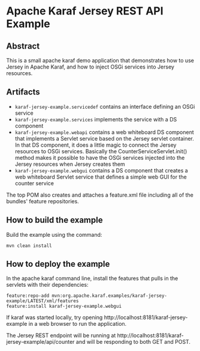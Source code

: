 <!--
    Licensed to the Apache Software Foundation (ASF) under one
    or more contributor license agreements.  See the NOTICE file
    distributed with this work for additional information
    regarding copyright ownership.  The ASF licenses this file
    to you under the Apache License, Version 2.0 (the
    "License"); you may not use this file except in compliance
    with the License.  You may obtain a copy of the License at

      http://www.apache.org/licenses/LICENSE-2.0

    Unless required by applicable law or agreed to in writing,
    software distributed under the License is distributed on an
    "AS IS" BASIS, WITHOUT WARRANTIES OR CONDITIONS OF ANY
    KIND, either express or implied.  See the License for the
    specific language governing permissions and limitations
    under the License.
-->
# Apache Karaf Jersey REST API Example

## Abstract

This is a small apache karaf demo application that demonstrates how to use Jersey in Apache Karaf, and how to inject OSGi services into Jersey resources.

## Artifacts

* `karaf-jersey-example.servicedef` contains an interface defining an OSGi service
* `karaf-jersey-example.services` implements the service with a DS component
* `karaf-jersey-example.webapi` contains a web whiteboard DS component that implements a Servlet service based on the Jersey servlet container.  In that DS component, it does a little magic to connect the Jersey resources to OSGi services.  Basically the CounterServiceServlet.init() method makes it possible to have the OSGi services injected into the Jersey resources when Jersey creates them
* `karaf-jersey-example.webgui` contains a DS component that creates a web whiteboard Servlet service that defines a simple web GUI for the counter service

The top POM also creates and attaches a feature.xml file including all of the bundles' feature repositories.

## How to build the example

Build the example using the command:

```
mvn clean install
```

## How to deploy the example

In the apache karaf command line, install the features that pulls in the servlets with their dependencies:

```
feature:repo-add mvn:org.apache.karaf.examples/karaf-jersey-example/LATEST/xml/features
feature:install karaf-jersey-example.webgui
```

If karaf was started locally, try opening http://localhost:8181/karaf-jersey-example in a web browser to run the application.

The Jersey REST endpoint will be running at http://localhost:8181/karaf-jersey-example/api/counter and will be responding to both GET and POST.
